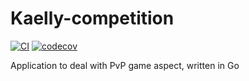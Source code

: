 # Kaelly-competition

[![CI](https://github.com/kaellybot/kaelly-competition/actions/workflows/ci.yml/badge.svg)](https://github.com/kaellybot/kaelly-competition/actions/workflows/ci.yml)
[![codecov](https://codecov.io/gh/kaellybot/kaelly-competition/branch/main/graph/badge.svg)](https://codecov.io/gh/kaellybot/kaelly-competition) 

Application to deal with PvP game aspect, written in Go 
